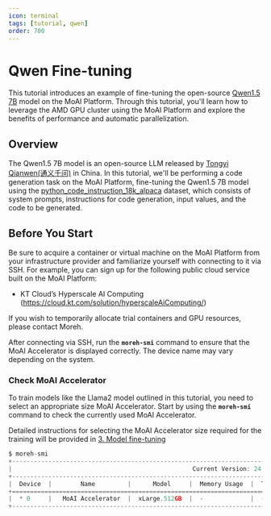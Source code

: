 ```yaml
---
icon: terminal
tags: [tutorial, qwen]
order: 700
---
```


# Qwen Fine-tuning

This tutorial introduces an example of fine-tuning the open-source [Qwen1.5 7B](https://huggingface.co/Qwen/Qwen1.5-7B) model on the MoAI Platform. Through this tutorial, you'll learn how to leverage the AMD GPU cluster using the MoAI Platform and explore the benefits of performance and automatic parallelization.

## Overview

The Qwen1.5 7B model is an open-source LLM released by [Tongyi Qianwen(通义千问)](https://www.alibabacloud.com/en/solutions/generative-ai/qwen?_p_lc=1) in China. In this tutorial, we'll be performing a code generation task on the MoAI Platform, fine-tuning the Qwen1.5 7B model using the  [python_code_instruction_18k_alpaca](https://huggingface.co/datasets/iamtarun/python_code_instructions_18k_alpaca) dataset, which consists of system prompts, instructions for code generation, input values, and the code to be generated.

## Before You Start

Be sure to acquire a container or virtual machine on the MoAI Platform from your infrastructure provider and familiarize yourself with connecting to it via SSH. For example, you can sign up for the following public cloud service built on the MoAI Platform:
- KT Cloud’s Hyperscale AI Computing (https://cloud.kt.com/solution/hyperscaleAiComputing/)

If you wish to temporarily allocate trial containers and GPU resources, please contact Moreh.

After connecting via SSH, run the **`moreh-smi`** command to ensure that the MoAI Accelerator is displayed correctly. The device name may vary depending on the system.


### Check MoAI Accelerator

To train models like the Llama2 model outlined in this tutorial, you need to select an appropriate size MoAI Accelerator. Start by using the **`moreh-smi`** command to check the currently used MoAI Accelerator.

Detailed instructions for selecting the MoAI Accelerator size required for the training will be provided in [3. Model fine-tuning](3_학습_실행하기.md)


```jsx
$ moreh-smi
+---------------------------------------------------------------------------------------------------+
|                                                  Current Version: 24.2.0  Latest Version: 24.2.0  |
+---------------------------------------------------------------------------------------------------+
|  Device  |        Name         |      Model     |  Memory Usage  |  Total Memory  |  Utilization  |
+===================================================================================================+
|  * 0     |   MoAI Accelerator  |  xLarge.512GB  |  -             |  -             |  -            |
+---------------------------------------------------------------------------------------------------+
```

